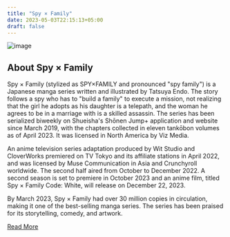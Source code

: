 ```yaml
---
title: "Spy × Family"
date: 2023-05-03T22:15:13+05:00
draft: false
---
```


![image](./images/spy-family.jpg)

## About Spy × Family

Spy × Family (stylized as SPY×FAMILY and pronounced "spy family") is a Japanese manga series written and illustrated by Tatsuya Endo. The story follows a spy who has to "build a family" to execute a mission, not realizing that the girl he adopts as his daughter is a telepath, and the woman he agrees to be in a marriage with is a skilled assassin. The series has been serialized biweekly on Shueisha's Shōnen Jump+ application and website since March 2019, with the chapters collected in eleven tankōbon volumes as of April 2023. It was licensed in North America by Viz Media.

An anime television series adaptation produced by Wit Studio and CloverWorks premiered on TV Tokyo and its affiliate stations in April 2022, and was licensed by Muse Communication in Asia and Crunchyroll worldwide. The second half aired from October to December 2022. A second season is set to premiere in October 2023 and an anime film, titled Spy × Family Code: White, will release on December 22, 2023.

By March 2023, Spy × Family had over 30 million copies in circulation, making it one of the best-selling manga series. The series has been praised for its storytelling, comedy, and artwork.

[Read More](https://en.wikipedia.org/wiki/Spy_%C3%97_Family)